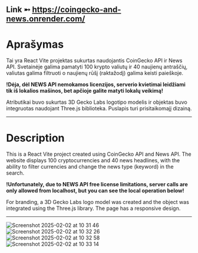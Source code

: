 Link ➵ https://coingecko-and-news.onrender.com/
---
# Aprašymas
Tai yra React Vite projektas sukurtas naudojantis CoinGecko API ir News API.
Svetainėje galima pamatyti 100 krypto valiutų ir 40 naujienų antraščių, valiutas galima filtruoti o naujienų rūšį (raktažodį) galima keisti paieškoje.

**!Dėja, dėl NEWS API nemokamos licenzijos, serverio kvietimai leidžiami tik iš lokalios mašinos, bet apčioje galite matyti lokalų veikimą!**

Atributikai buvo sukurtas 3D Gecko Labs logotipo modelis ir objektas buvo integruotas naudojant Three.js biblioteka.
Puslapis turi prisitaikomajį dizainą.

---

# Description
This is a React Vite project created using CoinGecko API and News API.
The website displays 100 cryptocurrencies and 40 news headlines, with the ability to filter currencies and change the news type (keyword) in the search.

**!Unfortunately, due to NEWS API free license limitations, server calls are only allowed from localhost, but you can see the local operation below!**

For branding, a 3D Gecko Labs logo model was created and the object was integrated using the Three.js library.
The page has a responsive design.

---
![Screenshot 2025-02-02 at 10 31 46](https://github.com/user-attachments/assets/9f91298a-b6a8-4a30-8cc0-7c82e805d98b)
![Screenshot 2025-02-02 at 10 32 26](https://github.com/user-attachments/assets/bda8965e-aeec-451b-9b91-4f777099b381)
![Screenshot 2025-02-02 at 10 32 58](https://github.com/user-attachments/assets/fdcb6d02-fd82-4075-8304-0dad565b7d33)
![Screenshot 2025-02-02 at 10 33 14](https://github.com/user-attachments/assets/cf65b49a-c1fe-479b-812a-70ffe4e6ce99)
